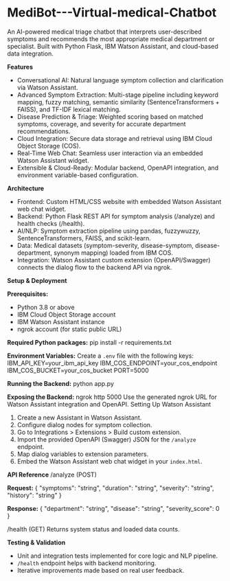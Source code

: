 # MediBot---Virtual-medical-Chatbot

An AI-powered medical triage chatbot that interprets user-described symptoms and recommends the most appropriate medical department or specialist. Built with Python Flask, IBM Watson Assistant, and cloud-based data integration.

**Features**
- Conversational AI: Natural language symptom collection and clarification via Watson Assistant.
- Advanced Symptom Extraction: Multi-stage pipeline including keyword mapping, fuzzy matching, semantic similarity (SentenceTransformers + FAISS), and TF-IDF lexical matching.
- Disease Prediction & Triage: Weighted scoring based on matched symptoms, coverage, and severity for accurate department recommendations.
- Cloud Integration: Secure data storage and retrieval using IBM Cloud Object Storage (COS).
- Real-Time Web Chat: Seamless user interaction via an embedded Watson Assistant widget.
- Extensible & Cloud-Ready: Modular backend, OpenAPI integration, and environment variable-based configuration.
  
**Architecture**
- Frontend: Custom HTML/CSS website with embedded Watson Assistant web chat widget.
- Backend: Python Flask REST API for symptom analysis (/analyze) and health checks (/health).
- AI/NLP: Symptom extraction pipeline using pandas, fuzzywuzzy, SentenceTransformers, FAISS, and scikit-learn.
- Data: Medical datasets (symptom-severity, disease-symptom, disease-department, synonym mapping) loaded from IBM COS.
- Integration: Watson Assistant custom extension (OpenAPI/Swagger) connects the dialog flow to the backend API via ngrok.

**Setup & Deployment**

**Prerequisites:**
- Python 3.8 or above
- IBM Cloud Object Storage account
- IBM Watson Assistant instance
- ngrok account (for static public URL)

**Required Python packages:**
pip install -r requirements.txt

**Environment Variables:**
Create a `.env` file with the following keys:
IBM_API_KEY=your_ibm_api_key
IBM_COS_ENDPOINT=your_cos_endpoint
IBM_COS_BUCKET=your_cos_bucket
PORT=5000

**Running the Backend:**
python app.py

**Exposing the Backend:**
ngrok http 5000
Use the generated ngrok URL for Watson Assistant integration and OpenAPI.
Setting Up Watson Assistant
1. Create a new Assistant in Watson Assistant.
2. Configure dialog nodes for symptom collection.
3. Go to Integrations > Extensions > Build custom extension.
4. Import the provided OpenAPI (Swagger) JSON for the `/analyze` endpoint.
5. Map dialog variables to extension parameters.
6. Embed the Watson Assistant web chat widget in your `index.html`.

**API Reference**
/analyze (POST)

**Request:**
{
  "symptoms": "string",
  "duration": "string",
  "severity": "string",
  "history": "string"
}

**Response:**
{
  "department": "string",
  "disease": "string",
  "severity_score": 0
}

/health (GET)
Returns system status and loaded data counts.

**Testing & Validation**
- Unit and integration tests implemented for core logic and NLP pipeline.
- `/health` endpoint helps with backend monitoring.
- Iterative improvements made based on real user feedback.

